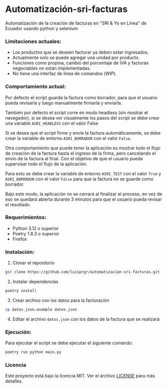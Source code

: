 # Automatización-sri-facturas
Automatización de la creación de facturas en "SRI &amp; Yo en Línea" de Ecuador usando python y selenium


### Limitaciones actuales:
- Los productos que se deseen facturar ya deben estar ingresados.
- Actualmente solo se puede agregar una unidad por producto.
- Funciones como propina, cambio del porcentaje de IVA y facturas negociables no están implementadas.
- No tiene una interfaz de línea de comandos (_WIP_).

### Comportamiento actual:
Por defecto el script guarda la factura como borrador, para que el usuario pueda revisarla y luego manualmente firmarla y enviarla. 

También por defecto el script corre en modo headless (sin mostrar el navegador), si se desea ver visualmente los pasos del script se debe crear una variable `ASRI_HEADLESS` con el valor False

Si se desea que el script firme y envíe la factura automáticamente, se debe crear la variable de entorno `ASRI_BORRADOR` con el valor `False`.

Otra comportamiento que puede tener la aplicación es mostrar todo el flujo de creación de la factura hasta el ingreso de la firma, pero cancelando el envío de la factura al final. Con el objetivo de que el usuario pueda supervisar todo el flujo de la aplicación. 

Para esto se debe crear la variable de entorno `ASRI_TEST` con el valor `True` y `ASRI_BORRADOR` con el valor `False` para que la factura no se guarde como borrador.

Bajo este modo, la aplicación no se cerrará al finalizar el proceso, en vez de eso se quedará abierta durante 3 minutos para que el usuario pueda revisar el resultado.

### Requerimientos:

- Python 3.12 o superior
- Poetry 1.8.3 o superior
- Firefox

### Instalación:

1. Clonar el repositorio

```bash
git clone https://github.com/luisprgr/automatizacion-sri-facturas.git
```

2. Instalar dependencias

```bash
poetry install
```

3. Crear archivo con los datos para la facturación

```bash
cp datos.json.example datos.json
```

4. Editar el archivo `datos.json` con los datos de la factura que se realizará

### Ejecución:

Para ejecutar el script se debe ejecutar el siguiente comando: 

```bash
poetry run python main.py
```

### Licencia

Este proyecto está bajo la licencia MIT. Ver el archivo [LICENSE](LICENSE) para más detalles.
